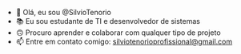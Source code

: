 - 👋 Olá, eu sou @SilvioTenorio
- 📚 Eu sou estudante de TI e desenvolvedor de sistemas 
- 🙃 Procuro aprender e colaborar com qualquer tipo de projeto
- 📫 Entre em contato comigo: silviotenorioprofissional@gmail.com

<!---
SilvioBarros/SilvioBarros is a ✨ special ✨ repository because its `README.md` (this file) appears on your GitHub profile.
You can click the Preview link to take a look at your changes.
--->
